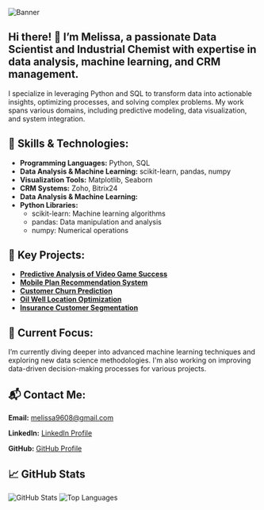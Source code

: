 ![Banner](https://github.com/melissa9608/banner/blob/main/linkedin%20banner.png)

## Hi there! 👋 I’m Melissa, a passionate Data Scientist and Industrial Chemist with expertise in data analysis, machine learning, and CRM management.

I specialize in leveraging Python and SQL to transform data into actionable insights, optimizing processes, and solving complex problems. My work spans various domains, including predictive modeling, data visualization, and system integration.

## 🔧 Skills & Technologies:
- **Programming Languages:** Python, SQL
- **Data Analysis & Machine Learning:** scikit-learn, pandas, numpy
- **Visualization Tools:** Matplotlib, Seaborn
- **CRM Systems:** Zoho, Bitrix24
- **Data Analysis & Machine Learning:**
- **Python Libraries:**
  - scikit-learn: Machine learning algorithms
  - pandas: Data manipulation and analysis
  - numpy: Numerical operations

## 🌟 Key Projects:
- **[Predictive Analysis of Video Game Success](https://github.com/melissa9608/analisis_predictivo)**
- **[Mobile Plan Recommendation System](https://github.com/melissa9608/machine_learning)**
- **[Customer Churn Prediction](https://github.com/melissa9608/Aprendizaje_supervisado)**
- **[Oil Well Location Optimization](https://github.com/melissa9608/Aprendizaje_automatico_en_negocios)**
- **[Insurance Customer Segmentation](https://github.com/melissa9608/algebra_lineal)**

## 🚀 Current Focus:

I’m currently diving deeper into advanced machine learning techniques and exploring new data science methodologies. I'm also working on improving data-driven decision-making processes for various projects.

## 📬 Contact Me:

**Email:** melissa9608@gmail.com  

**LinkedIn:** [LinkedIn Profile](https://www.linkedin.com/in/melissa-londono/)

**GitHub:** [GitHub Profile](https://github.com/melissa9608)

## 📈 GitHub Stats
![GitHub Stats](https://github-readme-stats.vercel.app/api?username=melissa9608&show_icons=true&hide_title=true&count_private=true&hide=prs)
![Top Languages](https://github-readme-stats.vercel.app/api/top-langs/?username=melissa9608&layout=compact)

